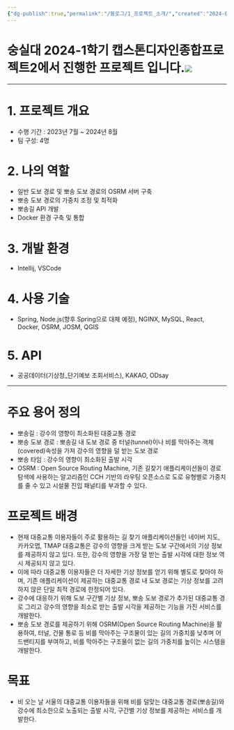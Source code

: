 ```yaml
---
{"dg-publish":true,"permalink":"/블로그/1_프로젝트_소개/","created":"2024-09-10T20:16:22.541+09:00"}
---
```


# 숭실대 2024-1학기 캡스톤디자인종합프로젝트2에서 진행한 프로젝트 입니다.![](https://i.imgur.com/BOiiyVS.jpeg)
___
# 1. 프로젝트 개요
- 수행 기간 : 2023년 7월 ~ 2024년 8월
- 팀 구성: 4명
# 2. 나의 역할
- 일반 도보 경로 및 뽀송 도보 경로의 OSRM 서버 구축
- 뽀송 도보 경로의 가중치 조정 및 최적화
- 뽀송길 API 개발
- Docker 환경 구축 및 통합
# 3. 개발 환경
- Intellij, VSCode
# 4. 사용 기술
- Spring, Node.js(향후 Spring으로 대체 예정), NGINX, MySQL, React, Docker, OSRM, JOSM, QGIS
# 5. API
- 공공데이터(기상청_단기예보 조회서비스), KAKAO, ODsay
---
# 주요 용어 정의
- 뽀송길 : 강수의 영향이 최소화된 대중교통 경로
- 뽀송 도보 경로 : 뽀송길 내 도보 경로 중 터널(tunnel)이나 비를 막아주는 객체(covered)속성을 가져 강수의 영향을 덜 받는 도보 경로
- 뽀송 타임 : 강수의 영향이 최소화된 출발 시각
- OSRM : Open Source Routing Machine, 기존 길찾기 애플리케이션들이 경로 탐색에 사용하는 알고리즘인 CCH 기반의 라우팅 오픈소스로 도로 유형별로 가중치를 줄 수 있고 시설물 진입 패널티를 부과할 수 있다.
# 프로젝트 배경
- 현재 대중교통 이용자들이 주로 활용하는 길 찾기 애플리케이션들인 네이버 지도, 카카오맵, TMAP 대중교통은 강수의 영향을 크게 받는 도보 구간에서의 기상 정보를 제공하지 않고 있다. 또한, 강수의 영향을 가장 덜 받는 출발 시각에 대한 정보 역시 제공되지 않고 있다.
- 이에 따라 대중교통 이용자들은 더 자세한 기상 정보를 얻기 위해 별도로 찾아야 하며, 기존 애플리케이션이 제공하는 대중교통 경로 내 도보 경로는 기상 정보를 고려하지 않은 단일 최적 경로에 한정되어 있다.
- 강수에 대응하기 위해 도보 구간별 기상 정보, 뽀송 도보 경로가 추가된 대중교통 경로 그리고 강수의 영향을 최소로 받는 출발 시각을 제공하는 기능을 가진 서비스를 개발한다.
- 뽀송 도보 경로를 제공하기 위해 OSRM(Open Source Routing Machine)을 활용하여, 터널, 건물 통로 등 비를 막아주는 구조물이 있는 길의 가중치를 낮추며 어드밴티지를 부여하고, 비를 막아주는 구조물이 없는 길의 가중치를 높이는 시스템을 개발한다.
# 목표
- 비 오는 날 서울의 대중교통 이용자들을 위해 비를 덜맞는 대중교통 경로(뽀송길)와 강수에 최소한으로 노출되는 출발 시각, 구간별 기상 정보를 제공하는 서비스를 개발한다.